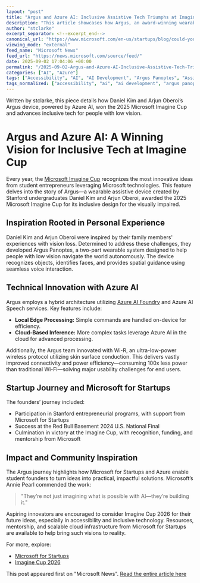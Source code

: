 ```yaml
---
layout: "post"
title: "Argus and Azure AI: Inclusive Assistive Tech Triumphs at Imagine Cup"
description: "This article showcases how Argus, an award-winning wearable assistive device developed by Stanford students, uses Azure AI Foundry and Azure AI Speech to empower people with low vision. The story highlights the team's journey through startup competitions and the technical innovations behind Argus, offering inspiration and insights for future innovators leveraging Microsoft AI technologies."
author: "stclarke"
excerpt_separator: <!--excerpt_end-->
canonical_url: "https://www.microsoft.com/en-us/startups/blog/could-your-startup-be-the-next-imagine-cup-world-champion/"
viewing_mode: "external"
feed_name: "Microsoft News"
feed_url: "https://news.microsoft.com/source/feed/"
date: 2025-09-02 17:04:06 +00:00
permalink: "/2025-09-02-Argus-and-Azure-AI-Inclusive-Assistive-Tech-Triumphs-at-Imagine-Cup.html"
categories: ["AI", "Azure"]
tags: ["Accessibility", "AI", "AI Development", "Argus Panoptes", "Assistive Technology", "Azure", "Azure AI Foundry", "Azure AI Speech", "Cloud Inference", "Company News", "Edge Processing", "Education", "Inclusion", "Microsoft For Startups", "Microsoft Imagine Cup", "News", "Startups", "Student Innovation", "Wearable Tech", "Wi R Protocol"]
tags_normalized: ["accessibility", "ai", "ai development", "argus panoptes", "assistive technology", "azure", "azure ai foundry", "azure ai speech", "cloud inference", "company news", "edge processing", "education", "inclusion", "microsoft for startups", "microsoft imagine cup", "news", "startups", "student innovation", "wearable tech", "wi r protocol"]
---
```


Written by stclarke, this piece details how Daniel Kim and Arjun Oberoi’s Argus device, powered by Azure AI, won the 2025 Microsoft Imagine Cup and advances inclusive tech for people with low vision.<!--excerpt_end-->

# Argus and Azure AI: A Winning Vision for Inclusive Tech at Imagine Cup

Every year, the [Microsoft Imagine Cup](https://imaginecup.microsoft.com/en-us) recognizes the most innovative ideas from student entrepreneurs leveraging Microsoft technologies. This feature delves into the story of Argus—a wearable assistive device created by Stanford undergraduates Daniel Kim and Arjun Oberoi, awarded the 2025 Microsoft Imagine Cup for its inclusive design for the visually impaired.

## Inspiration Rooted in Personal Experience

Daniel Kim and Arjun Oberoi were inspired by their family members' experiences with vision loss. Determined to address these challenges, they developed Argus Panoptes, a two-part wearable system designed to help people with low vision navigate the world autonomously. The device recognizes objects, identifies faces, and provides spatial guidance using seamless voice interaction.

## Technical Innovation with Azure AI

Argus employs a hybrid architecture utilizing [Azure AI Foundry](https://ai.azure.com/) and Azure AI Speech services. Key features include:

- **Local Edge Processing:** Simple commands are handled on-device for efficiency.
- **Cloud-Based Inference:** More complex tasks leverage Azure AI in the cloud for advanced processing.

Additionally, the Argus team innovated with Wi-R, an ultra-low-power wireless protocol utilizing skin surface conduction. This delivers vastly improved connectivity and power efficiency—consuming 100x less power than traditional Wi-Fi—solving major usability challenges for end users.

## Startup Journey and Microsoft for Startups

The founders’ journey included:

- Participation in Stanford entrepreneurial programs, with support from Microsoft for Startups
- Success at the Red Bull Basement 2024 U.S. National Final
- Culmination in victory at the Imagine Cup, with recognition, funding, and mentorship from Microsoft

## Impact and Community Inspiration

The Argus journey highlights how Microsoft for Startups and Azure enable student founders to turn ideas into practical, impactful solutions. Microsoft’s Annie Pearl commended the work:
> "They’re not just imagining what is possible with AI—they’re building it."

Aspiring innovators are encouraged to consider Imagine Cup 2026 for their future ideas, especially in accessibility and inclusive technology. Resources, mentorship, and scalable cloud infrastructure from Microsoft for Startups are available to help bring such visions to reality.

For more, explore:

- [Microsoft for Startups](https://www.microsoft.com/en-in/startups/)
- [Imagine Cup 2026](https://imaginecup.microsoft.com/en-us)

This post appeared first on "Microsoft News". [Read the entire article here](https://www.microsoft.com/en-us/startups/blog/could-your-startup-be-the-next-imagine-cup-world-champion/)
